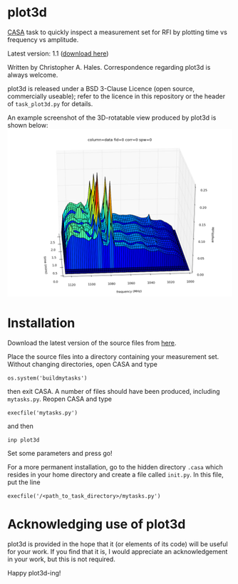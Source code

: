 plot3d
======

[CASA](http://casa.nrao.edu/) task to quickly inspect a measurement set for RFI by plotting time vs frequency vs amplitude.

Latest version: 1.1 ([download here](https://github.com/chrishales/plot3d/releases/latest))

Written by Christopher A. Hales. Correspondence regarding plot3d is always welcome.

plot3d is released under a BSD 3-Clause Licence (open source, commercially useable); refer to the licence in this repository or the header of ```task_plot3d.py``` for details.

An example screenshot of the 3D-rotatable view produced by plot3d is shown below:
![screenshot](./screenshot.png)

Installation
======

Download the latest version of the source files from [here](https://github.com/chrishales/plot3d/releases/latest).

Place the source files into a directory containing your measurement set. Without changing directories, open CASA and type
```
os.system('buildmytasks')
```
then exit CASA. A number of files should have been produced, including ```mytasks.py```. Reopen CASA and type
```
execfile('mytasks.py')
```
and then
```
inp plot3d
```
Set some parameters and press go!

For a more permanent installation, go to the hidden directory ```.casa``` which resides in your home directory and create a file called ```init.py```. In this file, put the line
```
execfile('/<path_to_task_directory>/mytasks.py')
```

Acknowledging use of plot3d
======

plot3d is provided in the hope that it (or elements of its code) will be useful for your work. If you find that it is, I would appreciate an acknowledgement in your work, but this is not required.

Happy plot3d-ing!
